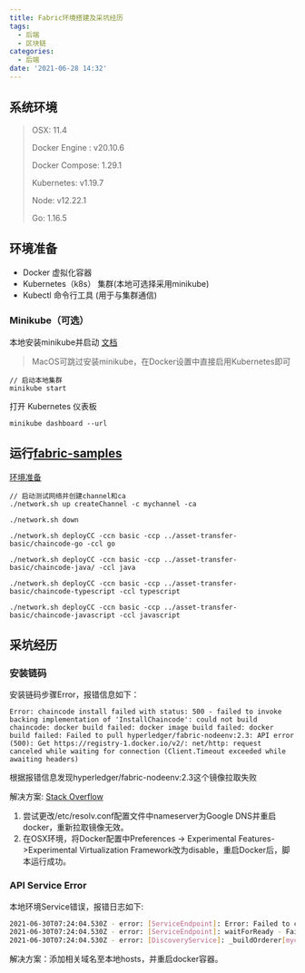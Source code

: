 ```yaml
---
title: Fabric环境搭建及采坑经历
tags:
  - 后端
  - 区块链
categories:
  - 后端
date: '2021-06-28 14:32'
---
```


## 系统环境

> OSX: 11.4
>
> Docker Engine : v20.10.6
>
> Docker Compose: 1.29.1
>
> Kubernetes: v1.19.7
>
> Node: v12.22.1
>
> Go: 1.16.5

## 环境准备

- Docker 虚拟化容器
- Kubernetes（k8s） 集群(本地可选择采用minikube)
- Kubectl 命令行工具 (用于与集群通信)

### Minikube（可选）

本地安装minikube并启动 [文档](https://minikube.sigs.k8s.io/docs/start/)

> MacOS可跳过安装minikube，在Docker设置中直接启用Kubernetes即可

```shell
// 启动本地集群
minikube start
```

打开 Kubernetes 仪表板

```shell
minikube dashboard --url
```

## 运行[fabric-samples](https://github.com/hyperledger/fabric-samples)

[环境准备](https://hyperledger-fabric.readthedocs.io/en/latest/install.html)

```shell
// 启动测试网络并创建channel和ca
./network.sh up createChannel -c mychannel -ca

./network.sh down

./network.sh deployCC -ccn basic -ccp ../asset-transfer-basic/chaincode-go -ccl go

./network.sh deployCC -ccn basic -ccp ../asset-transfer-basic/chaincode-java/ -ccl java

./network.sh deployCC -ccn basic -ccp ../asset-transfer-basic/chaincode-typescript -ccl typescript

./network.sh deployCC -ccn basic -ccp ../asset-transfer-basic/chaincode-javascript -ccl javascript
```

## 采坑经历

### 安装链码

安装链码步骤Error，报错信息如下：

```shell
Error: chaincode install failed with status: 500 - failed to invoke backing implementation of 'InstallChaincode': could not build chaincode: docker build failed: docker image build failed: docker build failed: Failed to pull hyperledger/fabric-nodeenv:2.3: API error (500): Get https://registry-1.docker.io/v2/: net/http: request canceled while waiting for connection (Client.Timeout exceeded while awaiting headers)
```

根据报错信息发现hyperledger/fabric-nodeenv:2.3这个镜像拉取失败

解决方案: [Stack Overflow](https://stackoverflow.com/questions/48056365/error-get-https-registry-1-docker-io-v2-net-http-request-canceled-while-b)

1. 尝试更改/etc/resolv.conf配置文件中nameserver为Google DNS并重启docker，重新拉取镜像无效。
2. 在OSX环境，将Docker配置中Preferences -> Experimental Features->Experimental Virtualization Framework改为disable，重启Docker后，脚本运行成功。

### API Service Error

本地环境Service错误，报错日志如下:

```bash
2021-06-30T07:24:04.530Z - error: [ServiceEndpoint]: Error: Failed to connect before the deadline on Committer- name: orderer.example.com:7050, url:grpcs://orderer.example.com:7050, connected:false, connectAttempted:true
2021-06-30T07:24:04.530Z - error: [ServiceEndpoint]: waitForReady - Failed to connect to remote gRPC server orderer.example.com:7050 url:grpcs://orderer.example.com:7050 timeout:3000
2021-06-30T07:24:04.530Z - error: [DiscoveryService]: _buildOrderer[mychannel] - Unable to connect to the discovered orderer orderer.example.com:7050 due to Error: Failed to connect before the deadline on Committer- name: orderer.example.com:7050, url:grpcs://orderer.example.com:7050, connected:false, connectAttempted:true
```

解决方案：添加相关域名至本地hosts，并重启docker容器。
